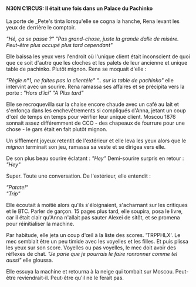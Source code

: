 #### N30N C1RCUS:  Il était une fois dans un Palace du Pachinko  
 
La porte de _Pete's tinta lorsqu'elle se cogna la hanche, Rena levant les yeux de derrière le comptoir.
  
_"Hé, ça se passe ?"_
_"Pas grand-chose, juste la grande dalle de misère. Peut-être plus occupé plus tard cependant"_
  
Elle baissa les yeux vers l'endroit où l'unique client était inconscient de quoi que ce soit d'autre que les cloches et les palets de leur ancienne et unique table de pachinko. Plutôt mignon. Rena se moquait d'elle :
  
_"Règle n°1, ne faites pas la clientèle"_
_".. sur la table de pachinko"_ elle intervint avec un sourire. Rena ramassa ses affaires et se précipita vers la porte :
_"Hors d'ici"_
_"A Plus tard"_
  
Elle se recroquevilla sur la chaise encore chaude avec un café au lait et s'enfonça dans les enchevêtrements si compliqués d'Anna, jetant un coup d'œil de temps en temps pour vérifier leur unique client. Moscou 1876 sonnait assez différemment de CCO - des chapeaux de fourrure pour une chose - le gars était en fait plutôt mignon.
  
Un sifflement joyeux retentit de l'extérieur et elle leva les yeux alors que le _mignon_ terminait son jeu, ramassa sa veste et se dirigea vers elle.
  
De son plus beau sourire éclatant : _"Hey"_
Demi-sourire surpris en retour : _"Hey"_
  
Super. Toute une conversation. De l'extérieur, elle entendit :
  
_"Patate!"_  
_"Trip"_
  
Elle écoutait à moitié alors qu'ils s'éloignaient, s'acharnant sur les critiques et le BTC. Parler de garçon. 15 pages plus tard, elle soupira, posa le livre, car il était clair qu'Anna n'allait pas sauter Alexei de sitôt, et se promena pour réinitialiser la machine.
  
Par habitude, elle jeta un coup d'œil à la liste des scores. 'TRPPHLX'. Le mec semblait être un peu timide avec les voyelles et les filles. Et puis plissa les yeux sur son score. Voyelles ou pas voyelles, le mec doit avoir des réflexes de chat. _"Je parie que je pourrais le faire ronronner comme tel aussi"_ elle gloussa.
  
Elle essuya la machine et retourna à la neige qui tombait sur Moscou. Peut-être reviendrait-il. Peut-être qu'il ne le ferait pas.  

